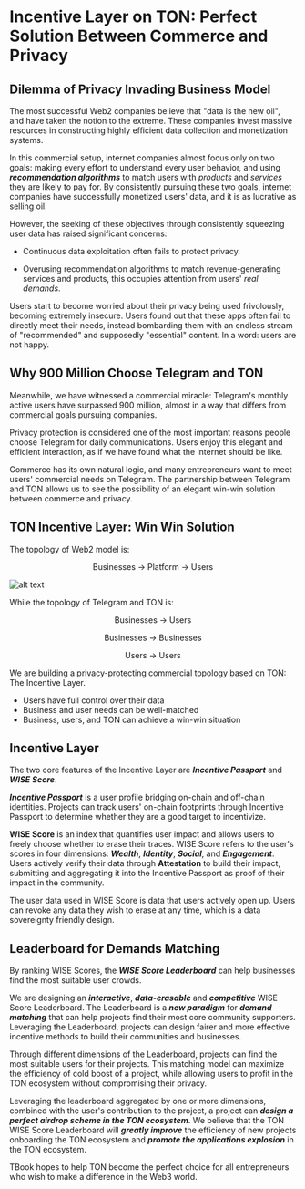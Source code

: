 # Incentive Layer on TON: Perfect Solution Between Commerce and Privacy

## Dilemma of Privacy Invading Business Model

The most successful Web2 companies believe that "data is the new oil", and have taken the notion to the extreme. These companies invest massive resources in constructing highly efficient data collection and monetization systems.

In this commercial setup, internet companies almost focus only on two goals: making every effort to understand every user behavior, and using _**recommendation algorithms**_ to match users with _products_ and _services_ they are likely to pay for. By consistently pursuing these two goals, internet companies have successfully monetized users' data, and it is as lucrative as selling oil.

However, the seeking of these objectives through consistently squeezing user data has raised significant concerns:

- Continuous data exploitation often fails to protect privacy.

- Overusing recommendation algorithms to match revenue-generating services and products, this occupies attention from users' _real demands_.

Users start to become worried about their privacy being used frivolously, becoming extremely insecure. Users found out that these apps often fail to directly meet their needs, instead bombarding them with an endless stream of "recommended" and supposedly "essential" content. In a word: users are not happy.

## Why 900 Million Choose Telegram and TON

Meanwhile, we have witnessed a commercial miracle: Telegram's monthly active users have surpassed 900 million, almost in a way that differs from commercial goals pursuing companies.

Privacy protection is considered one of the most important reasons people choose Telegram for daily communications. Users enjoy this elegant and efficient interaction, as if we have found what the internet should be like.

Commerce has its own natural logic, and many entrepreneurs want to meet users' commercial needs on Telegram. The partnership between Telegram and TON allows us to see the possibility of an elegant win-win solution between commerce and privacy.

## TON Incentive Layer: Win Win Solution

The topology of Web2 model is:

<p  align="center">
  Businesses -> Platform -> Users
</p>

![alt text](https://github.com/tbook-dev/ton-builder-score/blob/main/pics/businessusersplatform.png)


While the topology of Telegram and TON is:


<p  align="center">
  Businesses -> Users
</p>

<p  align="center">
  Businesses -> Businesses
</p>

<p  align="center">
  Users -> Users
</p>


We are building a privacy-protecting commercial topology based on TON: The Incentive Layer.

- Users have full control over their data
- Business and user needs can be well-matched
- Business, users, and TON can achieve a win-win situation

## Incentive Layer

The two core features of the Incentive Layer are _**Incentive Passport**_ and _**WISE Score**_.

_**Incentive Passport**_ is a user profile bridging on-chain and off-chain identities. Projects can track users' on-chain footprints through Incentive Passport to determine whether they are a good target to incentivize.

**WISE Score** is an index that quantifies user impact and allows users to freely choose whether to erase their traces. WISE Score refers to the user's scores in four dimensions: _**Wealth**_, _**Identity**_, _**Social**_, and _**Engagement**_. Users actively verify their data through **Attestation** to build their impact, submitting and aggregating it into the Incentive Passport as proof of their impact in the community. 

The user data used in WISE Score is data that users actively open up. Users can revoke any data they wish to erase at any time, which is a data sovereignty friendly design.

## Leaderboard for Demands Matching 

By ranking WISE Scores, the _**WISE Score Leaderboard**_ can help businesses find the most suitable user crowds.

We are designing an _**interactive**_, _**data-erasable**_ and _**competitive**_ WISE Score Leaderboard. The Leaderboard is a _**new paradigm**_ for _**demand matching**_ that can help projects find their most core community supporters. Leveraging the Leaderboard, projects can design fairer and more effective incentive methods to build their communities and businesses.

Through different dimensions of the Leaderboard, projects can find the most suitable users for their projects. This matching model can maximize the efficiency of cold boost of a project, while allowing users to profit in the TON ecosystem without compromising their privacy.

Leveraging the leaderboard aggregated by one or more dimensions, combined with the user's contribution to the project, a project can _**design a perfect airdrop scheme in the TON ecosystem**_. We believe that the TON WISE Score Leaderboard will _**greatly improve**_ the efficiency of new projects onboarding the TON ecosystem and _**promote the applications explosion**_ in the TON ecosystem.

TBook hopes to help TON become the perfect choice for all entrepreneurs who wish to make a difference in the Web3 world.
